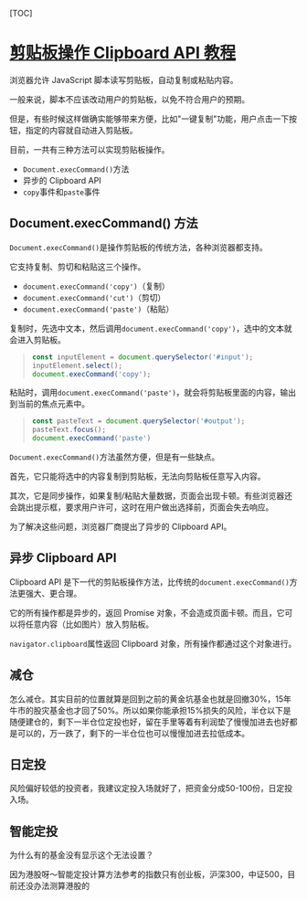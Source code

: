 [TOC]

# [剪贴板操作 Clipboard API 教程](http://www.ruanyifeng.com/blog/2021/01/clipboard-api.html)

浏览器允许 JavaScript 脚本读写剪贴板，自动复制或粘贴内容。

一般来说，脚本不应该改动用户的剪贴板，以免不符合用户的预期。

但是，有些时候这样做确实能够带来方便，比如"一键复制"功能，用户点击一下按钮，指定的内容就自动进入剪贴板。

目前，一共有三种方法可以实现剪贴板操作。

- `Document.execCommand()`方法
- 异步的 Clipboard API
- `copy`事件和`paste`事件

## Document.execCommand() 方法

`Document.execCommand()`是操作剪贴板的传统方法，各种浏览器都支持。

它支持复制、剪切和粘贴这三个操作。

- `document.execCommand('copy')`（复制）
- `document.execCommand('cut')`（剪切）
- `document.execCommand('paste')`（粘贴）

复制时，先选中文本，然后调用`document.execCommand('copy')`，选中的文本就会进入剪贴板。

> ```javascript
> const inputElement = document.querySelector('#input');
> inputElement.select();
> document.execCommand('copy');
> ```

粘贴时，调用`document.execCommand('paste')`，就会将剪贴板里面的内容，输出到当前的焦点元素中。

> ```javascript
> const pasteText = document.querySelector('#output');
> pasteText.focus();
> document.execCommand('paste')
> ```

`Document.execCommand()`方法虽然方便，但是有一些缺点。

首先，它只能将选中的内容复制到剪贴板，无法向剪贴板任意写入内容。

其次，它是同步操作，如果复制/粘贴大量数据，页面会出现卡顿。有些浏览器还会跳出提示框，要求用户许可，这时在用户做出选择前，页面会失去响应。

为了解决这些问题，浏览器厂商提出了异步的 Clipboard API。

## 异步 Clipboard API

Clipboard API 是下一代的剪贴板操作方法，比传统的`document.execCommand()`方法更强大、更合理。

它的所有操作都是异步的，返回 Promise 对象，不会造成页面卡顿。而且，它可以将任意内容（比如图片）放入剪贴板。

`navigator.clipboard`属性返回 Clipboard 对象，所有操作都通过这个对象进行。

## 减仓

怎么减仓。其实目前的位置就算是回到之前的黄金坑基金也就是回撤30%，15年牛市的股灾基金也才回了50%。所以如果你能承担15%损失的风险，半仓以下是随便建仓的，剩下一半仓位定投也好，留在手里等着有利润垫了慢慢加进去也好都是可以的，万一跌了，剩下的一半仓位也可以慢慢加进去拉低成本。

## 日定投

风险偏好较低的投资者，我建议定投入场就好了，把资金分成50-100份，日定投入场。



## 智能定投

为什么有的基金没有显示这个无法设置？

因为港股呀～智能定投计算方法参考的指数只有创业板，沪深300，中证500，目前还没办法测算港股的